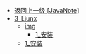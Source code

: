 - [返回上一级 [JavaNote]](page/后端/JavaNote/)
- [3_Liunx](page/后端/JavaNote/3_Liunx/)
  - [img](page/后端/JavaNote/3_Liunx/img/)
    - [1_安装](page/后端/JavaNote/3_Liunx/img/1_安装/)
  - [1_安装](page/后端/JavaNote/3_Liunx/1_安装.md)
